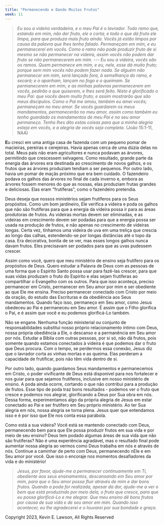 ```yaml
---
title: "Permanecendo e Dando Muitos Frutos"
week: 11
---
```


> *Eu sou a videira verdadeira, e o meu Pai é o lavrador. Todo ramo que,
> estando em mim, não der fruto, ele o corta; e todo o que dá fruto ele
> limpa, para que produza mais fruto ainda. Vocês já estão limpos por
> causa da palavra que lhes tenho falado. Permaneçam em mim, e eu
> permanecerei em vocês. Como o ramo não pode produzir fruto de si mesmo
> se não permanecer na videira, assim vocês não podem dar fruto se não
> permanecerem em mim. --- Eu sou a videira, vocês são os ramos. Quem
> permanece em mim, e eu, nele, esse dá muito fruto; porque sem mim
> vocês não podem fazer nada. Se alguém não permanecer em mim, será
> lançado fora, à semelhança do ramo, e secará; e o apanham, lançam no
> fogo e o queimam. Se permanecerem em mim, e as minhas palavras
> permanecerem em vocês, pedirão o que quiserem, e lhes será feito.
> Nisto é glorificado o meu Pai: que vocês deem muito fruto; e assim
> mostrarão que são meus discípulos. Como o Pai me amou, também eu amei
> vocês; permaneçam no meu amor. Se vocês guardarem os meus mandamentos,
> permanecerão no meu amor, assim como também eu tenho guardado os
> mandamentos de meu Pai e no seu amor permaneço. Tenho lhes dito estas
> coisas para que a minha alegria esteja em vocês, e a alegria de vocês
> seja completa.* (João 15:1-11, NAA)

**E**u cresci em uma antiga casa de fazenda com um pequeno pomar de
macieiras, pereiras e cerejeiras. Havia apenas cerca de uma dúzia delas
no total. Meus pais não eram agricultores e nunca podavam as árvores,
permitindo que crescessem selvagens. Como resultado, grande parte da
energia das árvores era destinada ao crescimento de novos galhos, e os
frutos que as árvores produziam tendiam a ser pequenos. Por outro lado,
havia um pomar de maçãs próximo que era bem cuidado. O fazendeiro podava
os galhos das árvores no final de cada inverno e, embora as árvores
fossem menores do que as nossas, elas produziam frutas grandes e
deliciosas. Elas eram "frutíferas", como o fazendeiro pretendia.

Deus deseja que nossos ministérios sejam frutíferos para os Seus
propósitos. Como um bom jardineiro, Ele verifica a videira e poda os
galhos que não são frutíferas para que a energia da videira possa ir
para as áreas produtoras de frutos. As videiras mortas devem ser
eliminadas, e as videiras em crescimento devem ser podadas para que a
energia possa ser usada na produção de frutos, e não apenas no
crescimento de videiras longas. Certa vez, tínhamos uma videira de uva
em uma treliça que crescia ao longo das calhas, estendendo-se por longas
distâncias até o topo da casa. Era decorativa, bonita de se ver, mas
esses longos galhos nunca davam frutos. Eles precisavam ser podados para
que as uvas pudessem crescer.

Assim como você, quero que meu ministério de ensino seja frutífero para
os propósitos de Deus. Quero estudar a Palavra de Deus com as pessoas de
uma forma que o Espírito Santo possa usar para fazê-las crescer, para
que suas vidas produzam o fruto do Espírito e elas sejam frutíferas ao
compartilhar o Evangelho com os outros. Para que isso aconteça, preciso
permanecer em Cristo, permanecer em Seu amor por mim e ser obediente ao
que Ele me ensina. Preciso permanecer conectado com Cristo por meio da
oração, do estudo das Escrituras e da obediência aos Seus mandamentos.
Quando faço isso, permaneço em Seu amor, como Jesus obedeceu ao Pai e
permaneceu em Seu amor. É assim que o Filho glorifica o Pai, e é assim
que você e eu podemos glorificá-Lo também.

Não se engane. Nenhuma função ministerial ou conjunto de
responsabilidades substitui nosso próprio relacionamento íntimo com
Deus, nossa própria obediência a Ele, o descanso e a permanência em Seu
amor por nós. Estudar a Bíblia com outras pessoas, por si só, não dá
frutos, pois somente quando estamos conectados à videira é que podemos
dar o fruto que Deus procura. Com o tempo, se perdermos essa conexão,
Jesus diz que o lavrador corta as vinhas mortas e as queima. Elas
perderam a capacidade de frutificar, pois não têm vida dentro de si.

Por outro lado, quando guardamos Seus mandamentos e permanecemos em
Cristo, o poder vivificante de Deus está disponível para nos fortalecer
e nos guiar para que sejamos frutíferos, inclusive em nosso ministério
de ensino. A poda ainda ocorre, cortando o que não contribui para a
produção de frutos. Esse tipo de poda traz bons resultados - podemos ver
o fruto que cresce e podemos nos alegrar, glorificando a Deus por Sua
obra em nós. Dessa forma, experimentamos algo da própria alegria de
Jesus em estar conectado ao Pai e ser frutífero em Seu próprio
ministério. Ao ter Sua alegria em nós, nossa alegria se torna plena.
Jesus quer que entendamos isso e é por isso que Ele nos conta essa
parábola.

Como está a sua videira? Você está se mantendo conectado com Deus,
permanecendo bem para que Ele possa produzir frutos em sua vida e por
meio de seu ensino? Deus tem podado algumas áreas de sua vida que não
são frutíferas? Não é uma experiência agradável, mas o resultado final
pode aumentar nossa alegria ao vermos como Deus trabalha em nós e
através de nós. Continue a caminhar de perto com Deus, permanecendo nEle
e em Seu amor por você. Que isso o encoraje nos momentos desafiadores da
vida e do ministério!

> *Jesus, por favor, ajude-me a permanecer continuamente em Ti,
> obediente aos seus ensinamentos, descansando em Seu amor por mim, para
> que o Seu amor possa fluir através de mim e dar bons frutos. Quando a
> poda for realizada, apesar da dor, ajude-me a ver o bem que está
> produzindo por meio dela, o fruto que cresce, para que eu possa
> glorificá-Lo e me alegrar. Que meu ensino dê bons frutos por causa de
> sua vida e de seu amor em mim. Quando isso acontecer, eu lhe
> agradecerei e o louvarei por sua bondade e graça.*

Copyright 2023, Kevin E. Lawson, All Rights Reserved
